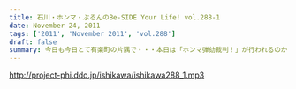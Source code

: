 ```yaml
---
title: 石川・ホンマ・ぶるんのBe-SIDE Your Life! vol.288-1
date: November 24, 2011
tags: ['2011', 'November 2011', 'vol.288']
draft: false
summary: 今日も今日とて有楽町の片隅で・・・本日は「ホンマ弾劾裁判！」が行われるのかどうか！？そんなギロンが繰り返される日大商学部学園祭の反省会。NAMAE
---
```


http://project-phi.ddo.jp/ishikawa/ishikawa288_1.mp3